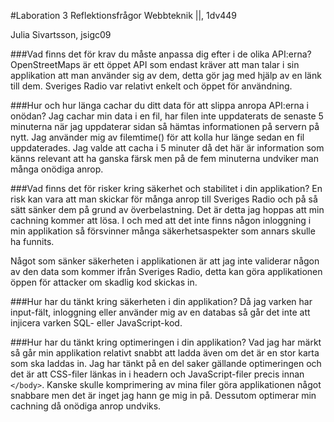 #Laboration 3 Reflektionsfrågor
Webbteknik ||, 1dv449

Julia Sivartsson, jsigc09

###Vad finns det för krav du måste anpassa dig efter i de olika API:erna?
OpenStreetMaps är ett öppet API som endast kräver att man talar i sin applikation att man använder sig av dem, detta gör jag med hjälp av en länk till dem. Sveriges Radio var relativt enkelt och öppet för användning.

###Hur och hur länga cachar du ditt data för att slippa anropa API:erna i onödan?
Jag cachar min data i en fil, har filen inte uppdaterats de senaste 5 minuterna när jag uppdaterar sidan så hämtas informationen på servern på nytt. Jag använder mig av filemtime() för att kolla hur länge sedan en fil uppdaterades.
Jag valde att cacha i 5 minuter då det här är information som känns relevant att ha ganska färsk men på de fem minuterna undviker man många onödiga anrop.

###Vad finns det för risker kring säkerhet och stabilitet i din applikation?
En risk kan vara att man skickar för många anrop till Sveriges Radio och på så sätt sänker dem på grund av överbelastning. Det är detta jag hoppas att min cachning kommer att lösa.
I och med att det inte finns någon inloggning i min applikation så försvinner många säkerhetsaspekter som annars skulle ha funnits.

Något som sänker säkerheten i applikationen är att jag inte validerar någon av den data som kommer ifrån Sveriges Radio, detta kan göra applikationen öppen för attacker om skadlig kod skickas in.

###Hur har du tänkt kring säkerheten i din applikation?
Då jag varken har input-fält, inloggning eller använder mig av en databas så går det inte att injicera varken SQL- eller JavaScript-kod.


###Hur har du tänkt kring optimeringen i din applikation?
Vad jag har märkt så går min applikation relativt snabbt att ladda även om det är en stor karta som ska laddas in.
Jag har tänkt på en del saker gällande optimeringen och det är att CSS-filer länkas in i headern och JavaScript-filer precis innan `</body>`.
Kanske skulle komprimering av mina filer göra applikationen något snabbare men det är inget jag hann ge mig in på.
Dessutom optimerar min cachning då onödiga anrop undviks.
